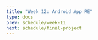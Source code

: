 ```yaml
---
title: "Week 12: Android App RE"
type: docs
prev: schedule/week-11
next: schedule/final-project
---
```

